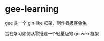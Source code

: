 # gee-learning
gee 是一个 gin-like 框架，制作者[极客兔兔](https://github.com/geektutu/7days-golang)

旨在学习如何从零搭建一个轻量级的 go web 框架
